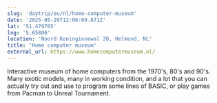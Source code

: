 ```yaml
---
slug: 'daytrip/eu/nl/home-computer-museum'
date: '2025-05-29T12:06:09.871Z'
lat: '51.479705'
lng: '5.65806'
location: 'Noord Koninginnewal 28, Helmond, NL'
title: 'Home computer museum'
external_url: https://www.homecomputermuseum.nl/
---
```

Interactive museum of home computers from the 1970's, 80's and 90's. Many exotic models, many in working condition, and a lot that you can actually try out and use to program some lines of BASIC, or play games from Pacman to Unreal Tournament.
